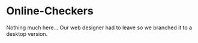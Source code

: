 # Online-Checkers
Nothing much here... Our web designer had to leave so we branched it to a desktop version.

